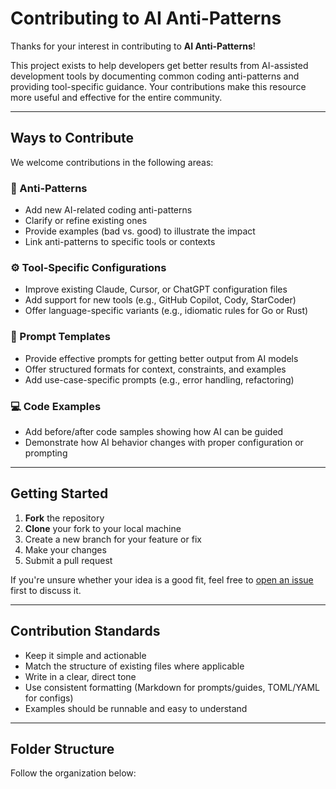 # Contributing to AI Anti-Patterns

Thanks for your interest in contributing to **AI Anti-Patterns**!

This project exists to help developers get better results from AI-assisted development tools by documenting common coding anti-patterns and providing tool-specific guidance. Your contributions make this resource more useful and effective for the entire community.

---

## Ways to Contribute

We welcome contributions in the following areas:

### 🧠 Anti-Patterns

- Add new AI-related coding anti-patterns
- Clarify or refine existing ones
- Provide examples (bad vs. good) to illustrate the impact
- Link anti-patterns to specific tools or contexts

### ⚙️ Tool-Specific Configurations

- Improve existing Claude, Cursor, or ChatGPT configuration files
- Add support for new tools (e.g., GitHub Copilot, Cody, StarCoder)
- Offer language-specific variants (e.g., idiomatic rules for Go or Rust)

### 💬 Prompt Templates

- Provide effective prompts for getting better output from AI models
- Offer structured formats for context, constraints, and examples
- Add use-case-specific prompts (e.g., error handling, refactoring)

### 💻 Code Examples

- Add before/after code samples showing how AI can be guided
- Demonstrate how AI behavior changes with proper configuration or prompting

---

## Getting Started

1. **Fork** the repository
2. **Clone** your fork to your local machine
3. Create a new branch for your feature or fix
4. Make your changes
5. Submit a pull request

If you're unsure whether your idea is a good fit, feel free to [open an issue](https://github.com/YOUR-REPO-HERE/issues) first to discuss it.

---

## Contribution Standards

- Keep it simple and actionable
- Match the structure of existing files where applicable
- Write in a clear, direct tone
- Use consistent formatting (Markdown for prompts/guides, TOML/YAML for configs)
- Examples should be runnable and easy to understand

---

## Folder Structure

Follow the organization below:

